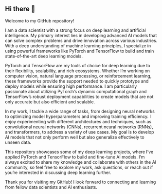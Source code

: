 ## Hi there 👋

Welcome to my GitHub repository!

I am a data scientist with a strong focus on deep learning and artificial intelligence. My primary interest lies in developing advanced AI models that can solve complex problems and drive innovation across various industries. With a deep understanding of machine learning principles, I specialize in using powerful frameworks like PyTorch and TensorFlow to build and train state-of-the-art deep learning models.

PyTorch and TensorFlow are my tools of choice for deep learning due to their flexibility, scalability, and rich ecosystems. Whether I’m working on computer vision, natural language processing, or reinforcement learning, these frameworks provide the support needed to quickly prototype and deploy models while ensuring high performance. I am particularly passionate about utilizing PyTorch’s dynamic computational graph and TensorFlow’s robust deployment capabilities to create models that are not only accurate but also efficient and scalable.

In my work, I tackle a wide range of tasks, from designing neural networks to optimizing model hyperparameters and improving training efficiency. I enjoy experimenting with different architectures and techniques, such as convolutional neural networks (CNNs), recurrent neural networks (RNNs), and transformers, to address a variety of use cases. My goal is to develop AI models that not only perform well but also generalize effectively to unseen data.

This repository showcases some of my deep learning projects, where I’ve applied PyTorch and TensorFlow to build and fine-tune AI models. I’m always excited to share my knowledge and collaborate with others in the AI community, so feel free to explore my work, ask questions, or reach out if you’re interested in discussing deep learning further.

Thank you for visiting my GitHub! I look forward to connecting and learning from fellow data scientists and AI enthusiasts.
